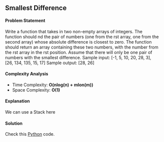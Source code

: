 ## Smallest Difference

#### Problem Statement


Write a function that takes in two non-empty arrays of integers. The function should nd the pair of numbers (one from the rst array, one from the second array)
whose absolute difference is closest to zero. The function should return an array containing these two numbers, with the number from the rst array in the rst
position. Assume that there will only be one pair of numbers with the smallest difference.
Sample input: [-1, 5, 10, 20, 28, 3], [26, 134, 135, 15, 17]
Sample output: [28, 26]


#### Complexity Analysis

- Time Complexity: **O(nlog(n) + mlon(m))**
- Space Complexity: **O(1)**


#### Explanation

We can use a Stack here


#### Solution

Check this [Python](../medium/smallest_difference.py) code.

